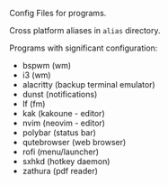 Config Files for programs.

Cross platform aliases in `alias` directory.

Programs with significant configuration:
* bspwm (wm)
* i3 (wm)
* alacritty (backup terminal emulator)
* dunst (notifications)
* lf (fm)
* kak (kakoune - editor)
* nvim (neovim - editor)
* polybar (status bar)
* qutebrowser (web browser)
* rofi (menu/launcher)
* sxhkd (hotkey daemon)
* zathura (pdf reader)
